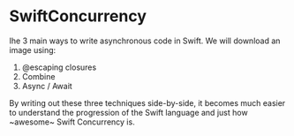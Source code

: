 # SwiftConcurrency

Ihe 3 main ways to write asynchronous code in Swift. We will download an image using:
1. @escaping closures
2. Combine
3. Async / Await

By writing out these three techniques side-by-side, 
it becomes much easier to understand the progression of the Swift language and 
just how ~awesome~ Swift Concurrency is.
